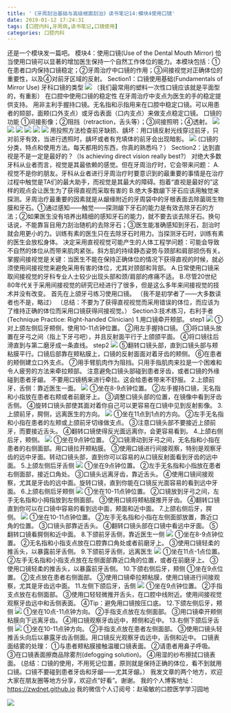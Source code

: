 ```yaml
---
title: '《牙周刮治基础与高级根面刮治》读书笔记14:模块4使用口镜'
date: 2019-01-12 17:24:31
tags: [口腔内科,牙周病,读书笔记,口镜使用]
categories: 口腔内科
---
```

还是一个模块发一篇吧。
模块4：使用口镜(Use of the Dental Mouth Mirror)
恰当使用口镜可以显著的增加医生保持一个自然工作体位的能力。本模块包括：①在患者口内保持口镜稳定；②牙周治疗中口镜的作用；③间接视觉对正确体位的重要性，以及④对前牙区域的反射。
Section1：口镜使用基础(Fundamentals of Mirror Use)
牙科口镜的类型
![](https://zymblog-1258069789.cos.ap-chengdu.myqcloud.com/blog0084-yzgzjc14/01.jpg)
（我们最常用的塑料一次性口镜应该就是平面型的，有重影）
在口腔中使用口镜的稳定性
在牙周治疗中支点为医生的手的稳定提供支持。
用非主利手握持口镜。无名指和示指用来在口腔中稳定口镜。可以用患者的颏部，面颊(口外支点）或牙齿表面（口内支点）来做支点稳定口镜。
口镜的功能
①间接影像；②阻挡（retraction，舌头等）；③间接照明；④透射。
![](https://zymblog-1258069789.cos.ap-chengdu.myqcloud.com/blog0084-yzgzjc14/02.jpg)
![](https://zymblog-1258069789.cos.ap-chengdu.myqcloud.com/blog0084-yzgzjc14/03.jpg)
![](https://zymblog-1258069789.cos.ap-chengdu.myqcloud.com/blog0084-yzgzjc14/04.jpg)
![](https://zymblog-1258069789.cos.ap-chengdu.myqcloud.com/blog0084-yzgzjc14/05.jpg)
![](https://zymblog-1258069789.cos.ap-chengdu.myqcloud.com/blog0084-yzgzjc14/06.jpg)
![](https://zymblog-1258069789.cos.ap-chengdu.myqcloud.com/blog0084-yzgzjc14/07.jpg)
用投照方法检查前牙缺损、龋坏：用口镜反射光线穿过前牙，只对前牙有效，当进行透照时，龋坏或者有充填体的前牙会出现暗影。
![](https://zymblog-1258069789.cos.ap-chengdu.myqcloud.com/blog0084-yzgzjc14/08.jpg)
(口镜的分类，特点和使用方法。每天都用的东西，你真的熟悉吗？）
Section2：达到直视是不是一定是最好的？（Is achieving direct vision really best?）
对绝大多数牙科从业者而言，视觉是其最依赖的感觉。但在牙周治疗时，它会带来问题：
A.视觉不是你的朋友。牙科从业者进行牙周治疗时要意识到的最重要的事情是在治疗过程中触觉是TA们的最大助手，而视觉是其最大的障碍。抱着“直视是最好的”这样的观点会让医生为了获得直视而采取有害的
B.绝大多数龈下牙石应该用触觉来探测。牙周治疗最重要的因素就是从龈缘附近的牙周袋中的牙根表面去除菌斑生物膜和牙石。①通过感知——触觉——探测龈下牙石的能力是有效去除牙石的方法；②如果医生没有培养出精细的感知牙石的能力，就不要去谈去除牙石。换句话说，不能靠盲目用力刮治随机的去除牙石；③医生能准确感知到牙石，刮治时就会用更小的力。训练有素的医生只在去除牙石时用力。当探测牙石时，训练有素的医生会放松身体。
决定采用直视视觉可能产生的人体工程学问题：可能会导致不自然的体位从而带来肌肉紧张。斜方肌的持续静态姿势与颈部和肩部损伤有关。
掌握间接视觉是关键：当医生不能在保持正确体位的情况下获得直视的时候，就必须使用间接视觉来避免采用有害的体位，尤其对颈部和背部。
A.日常使用口镜采取间接视觉的牙科专业人士较少出现头部和颈/肩部的疼痛不适。
B.尽管20世纪80年代关于采用间接视觉的研究已经进行了很多，但是这么多年来间接视觉的技术并没有改变。
首先在上颌牙弓练习使用口镜。
（我不是初学者了——大多数读者也不是，略过）
（总结：不要为了获得直视视觉而采用错误的体位，而应该为了维持正确的体位而采用口镜获得间接视觉。）
Section3:技术练习，右利手者(Technique Practice: Right-handed Clinician)
1.用口镜牵开颊部。
step1
![](https://zymblog-1258069789.cos.ap-chengdu.myqcloud.com/blog0084-yzgzjc14/09.jpg)
①对上颌左侧后牙颊侧，使用10-11点钟位置。
②用左手握持口镜。
③将口镜头放置在牙弓之间（指上下牙弓吧），并且反射面平行于上颌颌平面。
④将口镜往后滑直到与第二磨牙成一条直线。
step2
![](https://zymblog-1258069789.cos.ap-chengdu.myqcloud.com/blog0084-yzgzjc14/10.jpg)
⑤翻转口镜头部，直到口镜头部与颊粘膜平行。口镜后部靠在颊粘膜上，口镜的反射面面对着牙齿的颊侧。
⑥在患者的颊侧建立口外支点。
⑦用手臂肌肉作为阻挡。只用手指肌肉来拉是一个困难和令人疲劳的方法来牵拉颊部。
注意避免口镜头部碰到患者牙齿，或者口镜的外缘碰到患者牙龈。
不要用口镜柄来进行牵拉。这会给患者带来不舒服。
2.上颌前牙，舌侧：靠近医生一面。
![](https://zymblog-1258069789.cos.ap-chengdu.myqcloud.com/blog0084-yzgzjc14/11.jpg)
①坐在8-9点钟位置。
②左手握持口镜，无名指和小指放在患者右颊或者前磨牙上。
③调整口镜头部的位置，在镜像中看到牙齿舌侧。
④旋转口镜头部使其面对着你自己可以更容易在口镜中见到反射影像。
3.上颌前牙，腭侧，远离医生的方向。
![](https://zymblog-1258069789.cos.ap-chengdu.myqcloud.com/blog0084-yzgzjc14/12.jpg)
①坐在11点到1点的方向。
②左手无名指和小指在患者的左颊或上颌前牙切缘做支点。
③注意口镜头部不要接近上颌前牙，而要接近舌头。
④翻转口镜使得反光面远离你，会更容易看到。
4.上颌右侧后牙，颊侧。
![](https://zymblog-1258069789.cos.ap-chengdu.myqcloud.com/blog0084-yzgzjc14/13.jpg)
①坐在9点钟位置。
②口镜滑动到牙弓之间，无名指和小指在患者的右侧面部。用口镜拉开颊粘膜。
③使用口镜进行间接观察，特别是观察牙齿的远中牙面。转动口镜头部，直到你可以容易的从口镜反射面看到牙齿的远中面。
5.上颌左侧后牙舌侧
![](https://zymblog-1258069789.cos.ap-chengdu.myqcloud.com/blog0084-yzgzjc14/14.jpg)
①坐在9点钟位置。
②左手无名指和小指放在患者右侧面部，接近口角处。
③口镜头远离牙齿，靠近舌头。
④使用口镜间接观察，尤其是牙齿的远中面。旋转口镜，直到你能在口镜反光面容易的看到远中牙面。
6.上颌右侧后牙颊侧
![](https://zymblog-1258069789.cos.ap-chengdu.myqcloud.com/blog0084-yzgzjc14/15.jpg)
①坐在10-11点钟位置。
②口镜放到牙弓之间，左手无名指和小拇指放到左侧面部。
③使用口镜将颊粘膜推开牙齿。
④翻转口镜直到你可以在口镜中容易的看到远中面，颊面和近中面。
7.上颌右侧后牙，腭侧。
![](https://zymblog-1258069789.cos.ap-chengdu.myqcloud.com/blog0084-yzgzjc14/16.jpg)
①坐在10-11点钟位置。
②左手无名指和小指在左侧面部放置，靠近口角的位置。
③口镜头部靠近舌头。
④翻转口镜头部在口镜中看远中牙面。
⑤翻转口镜看腭侧和近中面。
8.下颌前牙舌侧，靠近医生一侧
![](https://zymblog-1258069789.cos.ap-chengdu.myqcloud.com/blog0084-yzgzjc14/17.jpg)
①坐在8-9点钟位置。
②无名指和小指支点放在口腔靠口角处或者前磨牙上。
③使用口镜轻柔的推舌头，以暴露前牙舌侧。
9.下颌前牙舌侧，远离医生
![](https://zymblog-1258069789.cos.ap-chengdu.myqcloud.com/blog0084-yzgzjc14/18.jpg)
①坐在11点-1点位置。
②左手无名指和小指支点放在左侧面部靠近口角的位置，或者在前磨牙上。
③使用口镜轻柔的推舌头，以暴露前牙舌侧。
10.下颌右侧后牙，颊侧
①坐在9点位置。
②支点放在患者右侧面部。
③使用口镜牵拉颊粘膜，使用口镜进行间接观察，尤其是牙齿远中面。
11.左侧下颌后牙，舌侧
![](https://zymblog-1258069789.cos.ap-chengdu.myqcloud.com/blog0084-yzgzjc14/19.jpg)
①坐在9点钟位置。
②手指支点放在右侧面部。
③使用口轻轻微推开舌头，在口腔中线附近。使用间接视觉观察牙齿远中和舌侧表面。
④Tip：避免用口镜按压口底。
12.下颌左侧后牙，颊侧
![](https://zymblog-1258069789.cos.ap-chengdu.myqcloud.com/blog0084-yzgzjc14/20.jpg)
①坐在10点-11点钟方向。
②手指支点放在左侧面部。
③用口镜牵开颊侧粘膜向下远离牙齿。
④用口镜观察牙齿远中，颊侧和近中。
13.右侧下颌后牙舌侧
![](https://zymblog-1258069789.cos.ap-chengdu.myqcloud.com/blog0084-yzgzjc14/21.jpg)
①坐在10-11点钟方向。
②手指支点放在患者左侧面部。
③使用口镜头轻推舌头向后以暴露牙齿舌侧面。用口镜反光观察牙齿远中，舌侧和近中。
口镜表面结雾的处理：
①与患者颊粘膜接触温暖口镜表面。
②请患者用鼻子呼吸。
③在口镜表面擦商品除雾剂(defogging solution)。
④用湿的纱布擦拭口镜表面。
(总结：口镜的使用，不用死记位置，原则就是保持正确的体位，看不到就用口镜。口镜不要碰到患者牙齿和牙龈——尤其牙龈。）
我发文章的两个地方，欢迎大家在朋友圈等地方分享，欢迎点“好看”。谢谢。
我的个人博客地址：https://zwdnet.github.io
我的微信个人订阅号：赵瑜敏的口腔医学学习园地

![](https://zymblog-1258069789.cos.ap-chengdu.myqcloud.com/other/wx.jpg)